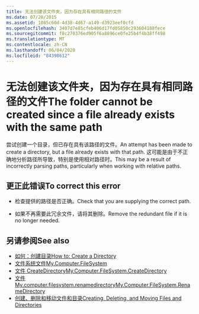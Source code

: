 ```yaml
---
title: 无法创建该文件夹，因为存在具有相同路径的文件
ms.date: 07/20/2015
ms.assetid: 1085c60d-4d38-4d67-a149-d3923eef0cfd
ms.openlocfilehash: 3407d7e85cfeb406d17fd05850c293604188fece
ms.sourcegitcommit: f8c270376ed905f6a8896ce0fe25b4f4b38ff498
ms.translationtype: MT
ms.contentlocale: zh-CN
ms.lasthandoff: 06/04/2020
ms.locfileid: "84398612"
---
```

# <a name="the-folder-cannot-be-created-since-a-file-already-exists-with-the-same-path"></a><span data-ttu-id="86a65-102">无法创建该文件夹，因为存在具有相同路径的文件</span><span class="sxs-lookup"><span data-stu-id="86a65-102">The folder cannot be created since a file already exists with the same path</span></span>
<span data-ttu-id="86a65-103">尝试创建一个目录，但已存在具有该路径的文件。</span><span class="sxs-lookup"><span data-stu-id="86a65-103">An attempt has been made to create a directory, but a file already exists with that path.</span></span> <span data-ttu-id="86a65-104">这可能是由于不正确地分析路径所导致，特别是使用相对路径时。</span><span class="sxs-lookup"><span data-stu-id="86a65-104">This may be a result of incorrectly parsing paths, particularly when working with relative paths.</span></span>  
  
## <a name="to-correct-this-error"></a><span data-ttu-id="86a65-105">更正此错误</span><span class="sxs-lookup"><span data-stu-id="86a65-105">To correct this error</span></span>  
  
- <span data-ttu-id="86a65-106">检查提供的路径是否正确。</span><span class="sxs-lookup"><span data-stu-id="86a65-106">Check that you are supplying the correct path.</span></span>  
  
- <span data-ttu-id="86a65-107">如果不再需要此冗余文件，请将其删除。</span><span class="sxs-lookup"><span data-stu-id="86a65-107">Remove the redundant file if it is no longer needed.</span></span>  
  
## <a name="see-also"></a><span data-ttu-id="86a65-108">另请参阅</span><span class="sxs-lookup"><span data-stu-id="86a65-108">See also</span></span>

- [<span data-ttu-id="86a65-109">如何：创建目录</span><span class="sxs-lookup"><span data-stu-id="86a65-109">How to: Create a Directory</span></span>](../developing-apps/programming/drives-directories-files/how-to-create-a-directory.md)
- [<span data-ttu-id="86a65-110">文件系统文件</span><span class="sxs-lookup"><span data-stu-id="86a65-110">My.Computer.FileSystem</span></span>](xref:Microsoft.VisualBasic.FileIO.FileSystem)
- [<span data-ttu-id="86a65-111">文件 CreateDirectory</span><span class="sxs-lookup"><span data-stu-id="86a65-111">My.Computer.FileSystem.CreateDirectory</span></span>](xref:Microsoft.VisualBasic.MyServices.FileSystemProxy.CreateDirectory%2A)
- [<span data-ttu-id="86a65-112">文件 My.computer.filesystem.renamedirectory</span><span class="sxs-lookup"><span data-stu-id="86a65-112">My.Computer.FileSystem.RenameDirectory</span></span>](xref:Microsoft.VisualBasic.MyServices.FileSystemProxy.RenameDirectory%2A)
- [<span data-ttu-id="86a65-113">创建、删除和移动文件和目录</span><span class="sxs-lookup"><span data-stu-id="86a65-113">Creating, Deleting, and Moving Files and Directories</span></span>](../developing-apps/programming/drives-directories-files/creating-deleting-and-moving-files-and-directories.md)
